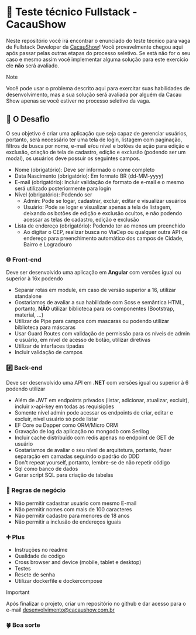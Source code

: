 # :memo: Teste técnico Fullstack - CacauShow
Neste repositório você irá encontrar o enunciado do teste técnico para vaga de Fullstack Developer da [CacauShow](https://www.cacaushow.com.br/para-sua-empresa/para-sua-empresa.html)!
Você provavelmente chegou aqui após passar pelas outras etapas do processo seletivo. Se está não for o seu caso e mesmo assim você implementar alguma solução para este exercício ele **não** será avaliado.

> [!NOTE]
> Você pode usar o problema descrito aqui para exercitar suas habilidades de desenvolvimento, mas a sua solução será avaliada por alguém da Cacau Show apenas se você estiver no processo seletivo da vaga.

## :rotating_light: O Desafio
O seu objetivo é criar uma aplicação que seja capaz de gerenciar usuários, portanto, será necessário ter uma tela de login, listagem com paginação, filtros de busca por nome, e-mail e/ou nível e botões de ação para edição e exclusão, criação de tela de cadastro, edição e exclusão (podendo ser um modal), os usuários deve possuir os seguintes campos.
  - Nome (obrigatório): Deve ser informado o nome completo
  - Data Nascimento (obrigatório): Em formato BR (dd-MM-yyyy)
  - E-mail (obrigatório): Incluir validação de formato de e-mail e o mesmo será utilizado posteriormente para login
  - Nível (obrigatório): Podendo ser
    - Admin: Pode se logar, cadastrar, excluir, editar e visualizar usuários
    - Usuário: Pode se logar e visualizar apenas a tela de listagem, deixando os botões de edição e exclusão ocultos, e não podendo acessar as telas de cadastro, edição e exclusão
  - Lista de endereço (obrigatório): Podendo ter ao menos um preenchido
    - Ao digitar o CEP, realizar busca no ViaCep ou qualquer outra API de endereço para preenchimento automático dos campos de Cidade, Bairro e Logradouro

### :globe_with_meridians: Front-end
Deve ser desenvolvido uma aplicação em **Angular** com versões igual ou superior à 16x podendo
  - Separar rotas em module, em caso de versão superior a 16, utilizar standalone
  - Gostariamos de avaliar a sua habilidade com Scss e semântica HTML, portanto, **NÃO** utilizar biblioteca para os componentes (Bootstrap, material, ...)
  - Utilizar de Pipe para campos com mascaras ou podendo utilizar biblioteca para máscaras
  - Usar Guard Routes com validação de permissão para os níveis de admin e usuário, em nível de acesso de botão, utilizar diretivas
  - Utilizar de interfaces tipadas
  - Incluir validação de campos
  
### :hash: Back-end
Deve ser desenvolvido uma API em **.NET** com versões igual ou superior à 6 podendo utilizar
  - Além de JWT em endpoints privados (listar, adicionar, atualizar, excluir), incluir x-api-key em todas as requisições
  - Somente nível admin pode acessar os endpoints de criar, editar e excluir, nível usuário só pode listar
  - EF Core ou Dapper como ORM/Micro ORM
  - Gravação de log da aplicação no mongodb com Serilog
  - Incluir cache distribuído com redis apenas no endpoint de GET de usuário 
  - Gostariamos de avaliar o seu nível de arquitetura, portanto, fazer separação em camadas seguindo o padrão do DDD
  - Don't repeat yourself, portanto, lembre-se de não repetir código
  - Sql como banco de dados
  - Gerar script SQL para criação de tabelas

### :page_facing_up: Regras de negócio
  - Não permitir cadastrar usuário com mesmo E-mail
  - Não permitir nomes com mais de 100 caracteres
  - Não permitir cadastro para menores de 18 anos
  - Não permitir a inclusão de endereços iguais

### :heavy_plus_sign: Plus 
- Instruções no readme
- Qualidade de código
- Cross browser and device (mobile, tablet e desktop)
- Testes
- Resete de senha
- Utilizar dockerfile e dockercompose

> [!IMPORTANT]
> Após finalizar o projeto, criar um repositório no github e dar acesso para o e-mail desenvolvimento@cacaushow.com.br

### :four_leaf_clover: Boa sorte
<!-- 
> [!NOTE]
> Useful information that users should know, even when skimming content.

> [!TIP]
> Helpful advice for doing things better or more easily.

> [!IMPORTANT]
> Key information users need to know to achieve their goal.

> [!WARNING]
> Urgent info that needs immediate user attention to avoid problems.

> [!CAUTION]
> Advises about risks or negative outcomes of certain actions. -->
